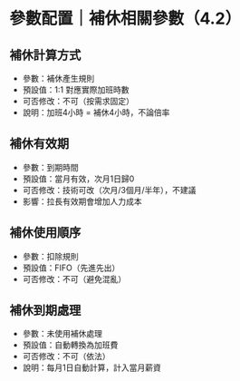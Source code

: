 # 參數配置｜補休相關參數（4.2）

## 補休計算方式
- 參數：補休產生規則
- 預設值：1:1 對應實際加班時數
- 可否修改：不可（按需求固定）
- 說明：加班4小時 = 補休4小時，不論倍率

## 補休有效期
- 參數：到期時間
- 預設值：當月有效，次月1日歸0
- 可否修改：技術可改（次月/3個月/半年），不建議
- 影響：拉長有效期會增加人力成本

## 補休使用順序
- 參數：扣除規則
- 預設值：FIFO（先進先出）
- 可否修改：不可（避免混亂）

## 補休到期處理
- 參數：未使用補休處理
- 預設值：自動轉換為加班費
- 可否修改：不可（依法）
- 說明：每月1日自動計算，計入當月薪資
